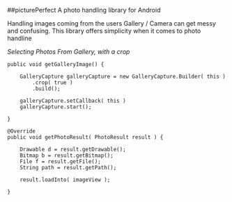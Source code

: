 ##picturePerfect
A photo handling library for Android 

Handling images coming from the users Gallery / Camera can get messy and confusing. This library offers simplicity when it comes to photo handline

_Selecting Photos From Gallery, with a crop_

```
public void getGalleryImage() {

    GalleryCapture galleryCapture = new GalleryCapture.Builder( this )
        .crop( true )
        .build();
    
    galleryCapture.setCallback( this )
    galleryCapture.start();

}

@Override
public void getPhotoResult( PhotoResult result ) {
   
    Drawable d = result.getDrawable();
    Bitmap b = result.getBitmap();
    File f = result.getFile();
    String path = result.getPath();
    
    result.loadInto( imageView );

}
```
